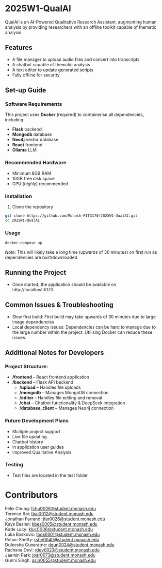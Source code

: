 # 2025W1-QualAI
QualAI is an AI-Powered Qualitative Research Assistant, augmenting human analysis by providing researchers with an offline toolkit capable of thematic analysis 
## Features 
* A file manager to upload audio files and convert into transcripts
* A chatbot capable of thematic analysis
* A text editor to update generated scripts
* Fully offline for security

## Set-up Guide  
### Software Requirements
This project uses **Docker** (required) to containerise all dependencies, including:  
* **Flask** backend
* **Mongodb** database
* **Neo4j** vector database
* **React** frontend
* **Ollama** LLM 
### Recommended Hardware 
* Minimum 8GB RAM 
* 10GB free disk space
* GPU (*highly*) recommended 

### Installation 
1. Clone the repository 
```bash
git clone https://github.com/Monash-FIT3170/2025W1-QualAI.git
cd 2025W1-QualAI
```

### Usage
```bash
docker-compose up
```
*Note*: This will likely take a long time (upwards of 30 minutes) on first run as dependencies are built/downloaded.

## Running the Project
* Once started, the application should be available on
http://localhost:5173

## Common Issues & Troubleshooting 
* Slow first build: First build may take upwards of 30 minutes due to large image dependencies 
* Local dependency issues: Dependencies can be hard to manage due to the large number within the project. Utilising Docker can reduce these issues.


## Additional Notes for Developers
### Project Structure:
- **/frontend** – React frontend application  
- **/backend** – Flask API backend  
  - **/upload** – Handles file uploads  
  - **/mongodb** – Manages MongoDB connection  
  - **/editor** – Handles file editing and removal  
  - **/chat** – Chatbot functionality & DeepSeek integration  
  - **/database_client** – Manages Neo4j connection
### Future Development Plans
* Multiple project support
* Live file updating
* Chatbot history
* In application user guides
* Improved Qualitative Analysis

### Testing 
* Test files are located in the test folder
  
# Contributors 
Felix Chung: fchu0006@student.monash.edu\
Terence Bai: tbai0012@student.monash.edu\
Jonathan Farrand: jfar0026@student.monash.edu\
Kays Beslen: kbes0005@student.monash.edu\
Kade Lucy: kluc0006@student.monash.edu\
Luka Boskovic: lbos0001@student.monash.edu\
Rohan Shetty: rshe0040@student.monash.edu\
Duleesha Gunaratne: dgun0024@student.monash.edu\
Rachana Devi: rdev0023@student.monash.edu\
Jaemin Park: jpar0073@student.monash.edu\
Gunni Singh: gsin0055@student.monash.edu

